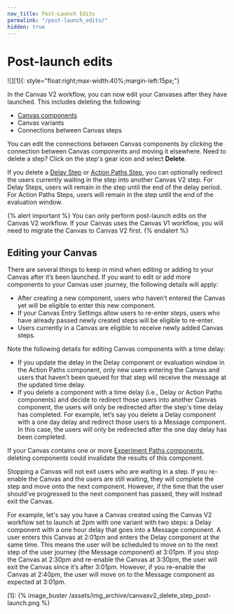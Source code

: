 ```yaml
---
nav_title: Post-Launch Edits
permalink: "/post-launch_edits/"
hidden: true
---
```


# Post-launch edits

![][1]{: style="float:right;max-width:40%;margin-left:15px;"}

In the Canvas V2 workflow, you can now edit your Canvases after they have launched. This includes deleting the following:

- [Canvas components]({{site.baseurl}}/user_guide/engagement_tools/canvas/canvas_components)
- Canvas variants 
- Connections between Canvas steps  

You can edit the connections between Canvas components by clicking the connection between Canvas components and moving it elsewhere. Need to delete a step? Click on the step's gear icon and select **Delete**.

If you delete a [Delay Step]({{site.baseurl}}/user_guide/engagement_tools/canvas/canvas_components/delay_step/) or [Action Paths Step]({{site.baseurl}}/user_guide/engagement_tools/canvas/canvas_components/action_paths/), you can optionally redirect the users currently waiting in the step into another Canvas V2 step. For Delay Steps, users will remain in the step until the end of the delay period. For Action Paths Steps, users will remain in the step until the end of the evaluation window.

{% alert important %}
You can only perform post-launch edits on the Canvas V2 workflow. If your Canvas uses the Canvas V1 workflow, you will need to migrate the Canvas to Canvas V2 first.
{% endalert %}

## Editing your Canvas

There are several things to keep in mind when editing or adding to your Canvas after it’s been launched. If you want to edit or add more components to your Canvas user journey, the following details will apply:
- After creating a new component, users who haven’t entered the Canvas yet will be eligible to enter this new component. 
- If your Canvas Entry Settings allow users to re-enter steps, users who have already passed newly created steps will be eligible to re-enter.
- Users currently in a Canvas are eligible to receive newly added Canvas steps.

Note the following details for editing Canvas components with a time delay:
- If you update the delay in the Delay component or evaluation window in the Action Paths component, only new users entering the Canvas and users that haven’t been queued for that step will receive the message at the updated time delay.
- If you delete a component with a time delay (i.e., Delay or Action Paths components) and decide to redirect those users into another Canvas component, the users will only be redirected after the step's time delay has completed. For example, let’s say you delete a Delay component with a one day delay and redirect those users to a Message component. In this case, the users will only be redirected after the one day delay has been completed.

If your Canvas contains one or more [Experiment Paths components]({{site.baseurl}}/user_guide/engagement_tools/canvas/canvas_components/experiment_step/), deleting components could invalidate the results of this component.

Stopping a Canvas will not exit users who are waiting in a step. If you re-enable the Canvas and the users are still waiting, they will complete the step and move onto the next component. However, if the time that the user should’ve progressed to the next component has passed, they will instead exit the Canvas. 

For example, let's say you have a Canvas created using the Canvas V2 workflow set to launch at 2pm with one variant with two steps: a Delay component with a one hour delay that goes into a Message component. A user enters this Canvas at 2:01pm and enters the Delay component at the same time. This means the user will be scheduled to move on to the next step of the user journey (the Message component) at 3:01pm. If you stop the Canvas at 2:30pm and re-enable the Canvas at 3:30pm, the user will exit the Canvas since it’s after 3:01pm. However, if you re-enable the Canvas at 2:40pm, the user will move on to the Message component as expected at 3:01pm.

[1]: {% image_buster /assets/img_archive/canvasv2_delete_step_post-launch.png %} 
